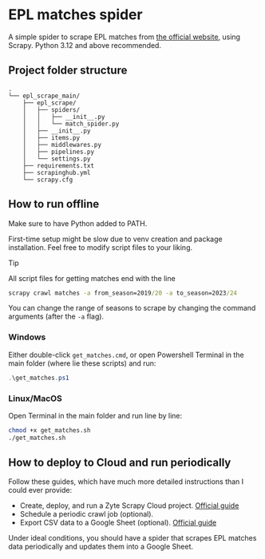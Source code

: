 # EPL matches spider

A simple spider to scrape EPL matches from [the official website](https://www.premierleague.com/results), using Scrapy.
Python 3.12 and above recommended.

## Project folder structure

```
.
└── epl_scrape_main/
    ├── epl_scrape/
    │   ├── spiders/
    │   │   ├── __init__.py
    │   │   └── match_spider.py
    │   ├── __init__.py
    │   ├── items.py
    │   ├── middlewares.py
    │   ├── pipelines.py
    │   └── settings.py
    ├── requirements.txt
    ├── scrapinghub.yml
    └── scrapy.cfg
```

## How to run offline

Make sure to have Python added to PATH.

First-time setup might be slow due to venv creation and package installation.
Feel free to modify script files to your liking.

> [!TIP]
> All script files for getting matches end with the line
> ```cmd
> scrapy crawl matches -a from_season=2019/20 -a to_season=2023/24
> ```
> You can change the range of seasons to scrape by changing the command arguments (after the `-a` flag).

### Windows

Either double-click `get_matches.cmd`, or open Powershell Terminal in the main
folder (where lie these scripts) and run:

```powershell
.\get_matches.ps1
```

### Linux/MacOS

Open Terminal in the main folder and run line by line:

```bash
chmod +x get_matches.sh
./get_matches.sh
```

## How to deploy to Cloud and run periodically

Follow these guides, which have much more detailed instructions than I could ever provide:

- Create, deploy, and run a Zyte Scrapy Cloud project. [Official guide](https://docs.zyte.com/web-scraping/tutorials/main/cloud.html)
- Schedule a periodic crawl job (optional).
- Export CSV data to a Google Sheet (optional). [Official guide](https://docs.zyte.com/web-scraping/guides/export/file-storage/google-sheets.html)

Under ideal conditions, you should have a spider that scrapes EPL matches data periodically
and updates them into a Google Sheet.